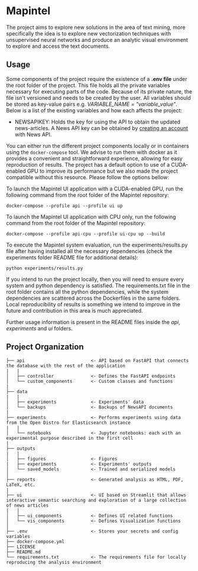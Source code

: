 # Mapintel

The project aims to explore new solutions in the area of text mining, more specifically the idea is to explore new vectorization techniques with unsupervised neural networks and produce an analytic visual environment to explore and access the text documents.

## Usage

Some components of the project require the existence of a **.env file** under the root folder of the project. This file holds all the private variables necessary for executing parts of the code. Because of its private nature, the file isn't versioned and needs to be created by the user. All variables should be stored as key-value pairs e.g. *VARIABLE_NAME = "variable_value"*. Below is a list of the existing variables and how each affects the project:

- NEWSAPIKEY: Holds the key for using the API to obtain the updated news-articles. A News API key can be obtained by [creating an account](https://newsapi.org/register) with News API. 

You can either run the different project components locally or in containers using the `docker-compose` tool. We advise to run them with docker as it provides a convenient and straightforward experience, allowing for easy reproduction of results. The project has a default option to use of a CUDA-enabled GPU to improve its performance but we also made the project compatible without this resource. Please follow the options bellow:

To launch the Mapintel UI application with a CUDA-enabled GPU, run the following command from the root folder of the Mapintel repository:
```
docker-compose --profile api --profile ui up
```

To launch the Mapintel UI application with CPU only, run the following command from the root folder of the Mapintel repository:
```
docker-compose --profile api-cpu --profile ui-cpu up --build
```

To execute the Mapintel system evaluation, run the experiments/results.py file after having installed all the necessary dependencies (check the experiments folder README file for additional details):
```
python experiments/results.py
```

If you intend to run the project locally, then you will need to ensure every system and python dependency is satisfied. The requirements.txt file in the root folder contains all the python dependencies, while the system dependencies are scattered across the Dockerfiles in the same folders. Local reproducibility of results is something we intend to improve in the future and contribution in this area is much appreciated.

Further usage information is present in the README files inside the *api*, *experiments* and *ui* folders.

## Project Organization

    ├── api                         <- API based on FastAPI that connects the database with the rest of the application
    |   |
    │   ├── controller              <- Defines the FastAPI endpoints
    │   └── custom_components       <- Custom classes and functions
    |
    ├── data
    |   |
    │   ├── experiments             <- Experiments' data
    │   └── backups                 <- Backups of NewsAPI documents
    |
    ├── experiments                 <- Performs experiments using data from the Open Distro for Elasticsearch instance
    |   |
    │   └── notebooks               <- Jupyter notebooks: each with an experimental purpose described in the first cell
    |
    ├── outputs
    |   |
    │   ├── figures                 <- Figures
    |   ├── experiments             <- Experiments' outputs
    │   └── saved_models            <- Trained and serialized models
    │
    ├── reports                     <- Generated analysis as HTML, PDF, LaTeX, etc.
    |
    ├── ui                          <- UI based on Streamlit that allows interactive semantic searching and exploration of a large collection of news articles
    |   |
    │   ├── ui_components           <- Defines UI related functions
    │   └── vis_components          <- Defines Visualization functions
    │
    ├── .env                        <- Stores your secrets and config variables
    ├── docker-compose.yml
    ├── LICENSE
    ├── README.md
    └── requirements.txt            <- The requirements file for locally reproducing the analysis environment
